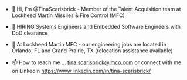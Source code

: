 - 👋 Hi, I’m @TinaScarisbrick - Member of the Talent Acquisition team at Lockheed Martin Missiles & Fire Control (MFC)
- 👀 HIRING Systems Engineers and Embedded Software Engineers with DoD clearance
- 🌱 At Lockheed Martin MFC - our engineering jobs are located in Orlando, FL and Grand Prairie, TX (relocation assistance available)

- 📫 How to reach me ... tina.scarisbrick@lmco.com or connect with me on LinkedIn https://www.linkedin.com/in/tina-scarisbrick/

<!---
TinaScarisbrick/TinaScarisbrick is a ✨ special ✨ repository because its `README.md` (this file) appears on your GitHub profile.
You can click the Preview link to take a look at your changes.
--->
